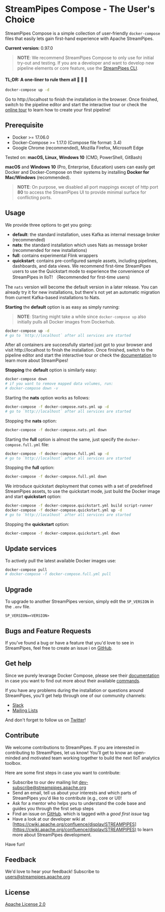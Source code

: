 <!--
  ~ Licensed to the Apache Software Foundation (ASF) under one or more
  ~ contributor license agreements.  See the NOTICE file distributed with
  ~ this work for additional information regarding copyright ownership.
  ~ The ASF licenses this file to You under the Apache License, Version 2.0
  ~ (the "License"); you may not use this file except in compliance with
  ~ the License.  You may obtain a copy of the License at
  ~
  ~    http://www.apache.org/licenses/LICENSE-2.0
  ~
  ~ Unless required by applicable law or agreed to in writing, software
  ~ distributed under the License is distributed on an "AS IS" BASIS,
  ~ WITHOUT WARRANTIES OR CONDITIONS OF ANY KIND, either express or implied.
  ~ See the License for the specific language governing permissions and
  ~ limitations under the License.
  ~
  -->
# StreamPipes Compose - The User's Choice
StreamPipes Compose is a simple collection of user-friendly `docker-compose` files that easily lets gain first-hand experience with Apache StreamPipes.

<!-- BEGIN do not edit: set via ../upgrade_versions.sh -->
**Current version:** 0.97.0
<!-- END do not edit -->

> **NOTE**: We recommend StreamPipes Compose to only use for initial try-out and testing. If you are a developer and want to develop new pipeline elements or core feature, use the [StreamPipes CLI](../cli).

#### TL;DR: A one-liner to rule them all :tada: :tada: :tada:

```bash
docker-compose up -d
```
Go to http://localhost to finish the installation in the browser. Once finished, switch to the pipeline editor and start the interactive tour or check the [online tour](https://streampipes.apache.org/docs/user-guide-tour/) to learn how to create your first pipeline!

## Prerequisite
* Docker >= 17.06.0
* Docker-Compose >= 1.17.0 (Compose file format: 3.4)
* Google Chrome (recommended), Mozilla Firefox, Microsoft Edge

Tested on: **macOS, Linux, Windows 10** (CMD, PowerShell, GitBash)

**macOS** and **Windows 10** (Pro, Enterprise, Education) users can easily get Docker and Docker-Compose on their systems by installing **Docker for Mac/Windows** (recommended).

> **NOTE**: On purpose, we disabled all port mappings except of http port **80** to access the StreamPipes UI to provide minimal surface for conflicting ports.

## Usage
We provide three options to get you going:

- **default**: the standard installation, uses Kafka as internal message broker (recommended)
- **nats**: the standard installation which uses Nats as message broker (recommended for new installations)
- **full**:  contains experimental Flink wrappers
- **quickstart**:  contains pre-configured sample assets, including pipelines, dashboards, and data views. We recommend first-time StreamPipes users to use the Quickstart mode to experience the convenience of StreamPipes in IIoT! （Recommended for first-time users)

The ``nats`` version will become the default version in a later release. You can already try it for new installations,
but there's not yet an automatic migration from current Kafka-based installations to Nats.

**Starting** the **default** option is as easy as simply running:
> **NOTE**: Starting might take a while since `docker-compose up` also initially pulls all Docker images from Dockerhub.

```bash
docker-compose up -d
# go to `http://localhost` after all services are started
```
After all containers are successfully started just got to your browser and visit http://localhost to finish the installation. Once finished, switch to the pipeline editor and start the interactive tour or check the [documentation](https://streampipes.apache.org/docs/user-guide-introduction/) to learn more about StreamPipes!

**Stopping** the **default** option is similarly easy:
```bash
docker-compose down
# if you want to remove mapped data volumes, run:
# docker-compose down -v
```

Starting the **nats** option works as follows:
```bash
docker-compose -f docker-compose.nats.yml up -d
# go to `http://localhost` after all services are started
```
Stopping the **nats** option:
```bash
docker-compose -f docker-compose.nats.yml down
```

Starting the **full** option is almost the same, just specify the `docker-compose.full.yml` file:
```bash
docker-compose -f docker-compose.full.yml up -d
# go to `http://localhost` after all services are started
```
Stopping the **full** option:
```bash
docker-compose -f docker-compose.full.yml down
```

We introduce quickstart deployment that comes with a set of predefined StreamPipes assets, to use the quickstart mode, just build the Docker image and start **quickstart** option:
```bash
docker-compose -f docker-compose.quickstart.yml build script-runner
docker-compose -f docker-compose.quickstart.yml up -d
# go to `http://localhost` after all services are started
```
Stopping the **quickstart** option:
```bash
docker-compose -f docker-compose.quickstart.yml down
```

## Update services
To actively pull the latest available Docker images use:
```bash
docker-compose pull
# docker-compose -f docker-compose.full.yml pull
```

## Upgrade
To upgrade to another StreamPipes version, simply edit the `SP_VERSION` in the `.env` file.
```
SP_VERSION=<VERSION>
```

## Bugs and Feature Requests

If you've found a bug or have a feature that you'd love to see in StreamPipes, feel free to create an issue i on [GitHub](https://github.com/apache/streampipes/issues).

## Get help
Since we purely levarage Docker Compose, please see their [documentation](https://docs.docker.com/compose/) in case you want to find out more about their available [commands](https://docs.docker.com/compose/reference/overview/).

If you have any problems during the installation or questions around StreamPipes, you'll get help through one of our community channels:

- [Slack](https://slack.streampipes.org)
- [Mailing Lists](https://streampipes.apache.org/community/mailing-lists/)

And don't forget to follow us on [Twitter](https://twitter.com/streampipes)!

## Contribute
We welcome contributions to StreamPipes. If you are interested in contributing to StreamPipes, let us know! You'll
 get to know an open-minded and motivated team working together to build the next IIoT analytics toolbox.

Here are some first steps in case you want to contribute:
* Subscribe to our dev mailing list [dev-subscribe@streampipes.apache.org](dev-subscribe@streampipes.apache.org)
* Send an email, tell us about your interests and which parts of StreamPipes you'd like to contribute (e.g., core or UI)!
* Ask for a mentor who helps you to understand the code base and guides you through the first setup steps
* Find an issue on [GitHub](https://github.com/apache/streampipes/issues). which is tagged with a _good first issue_ tag
* Have a look at our developer wiki at [https://cwiki.apache.org/confluence/display/STREAMPIPES](https://cwiki.apache.org/confluence/display/STREAMPIPES) to learn more about StreamPipes development.

Have fun!

## Feedback
We'd love to hear your feedback! Subscribe to [users@streampipes.apache.org](mailto:users@streampipes.apache.org)

## License
[Apache License 2.0](../LICENSE)
